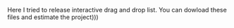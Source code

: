Here I tried to release interactive drag and drop list. You can dowload these files and estimate the project)))
